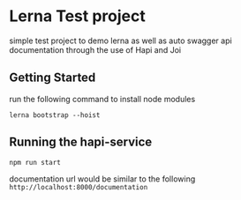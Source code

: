 # Lerna Test project

simple test project to demo lerna as well as auto swagger api documentation through the use of Hapi and Joi

## Getting Started

run the following command to install node modules

` lerna bootstrap --hoist `

## Running the hapi-service

` npm run start `

documentation url would be similar to the following
`http://localhost:8000/documentation`